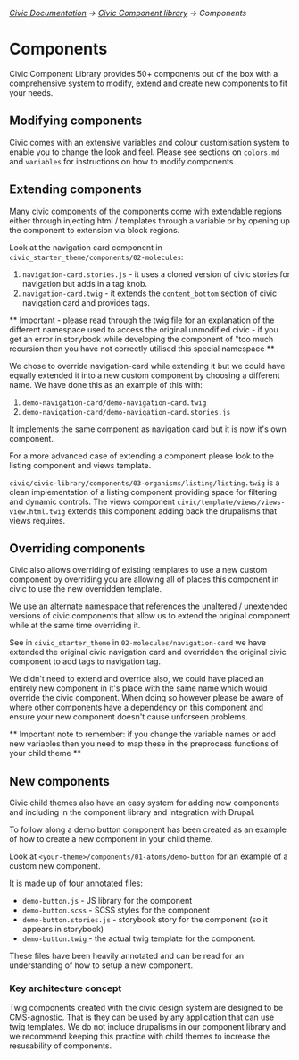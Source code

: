 _[Civic Documentation](../../README.md) &#8594; [Civic Component library](introduction.md) &#8594; Components_
# Components

Civic Component Library provides 50+ components out of the box with a comprehensive system to modify, extend and create
new components to fit your needs.

## Modifying components

Civic comes with an extensive variables and colour customisation system to enable you to change the look and feel.
Please see sections on `colors.md` and `variables` for instructions on how to modify components.

## Extending components

Many civic components of the components come with extendable regions either through injecting html / templates through a
variable or by opening up the component to extension via block regions.

Look at the navigation card component in `civic_starter_theme/components/02-molecules`:

1. `navigation-card.stories.js` - it uses a cloned version of civic stories for navigation but adds in a tag knob.
2. `navigation-card.twig` - it extends the `content_bottom` section of civic navigation card and provides tags. 

** Important - please read through the twig file for an explanation of the different namespace used to access the original
unmodified civic  - if you get an error in storybook while developing the component of "too much recursion then
you have not correctly utilised this special namespace **

We chose to override navigation-card while extending it but we could have equally extended it into a new custom component
by choosing a different name. We have done this as an example of this with:

1. `demo-navigation-card/demo-navigation-card.twig`
2. `demo-navigation-card/demo-navigation-card.stories.js`

It implements the same component as navigation card but it is now it's own component.

For a more advanced case of extending a component please look to the listing component and views template.

`civic/civic-library/components/03-organisms/listing/listing.twig` is a clean implementation of a listing component
providing space for filtering and dynamic controls.
The views component `civic/template/views/views-view.html.twig` extends this component adding back the 
drupalisms that views requires.

## Overriding components

Civic also allows overriding of existing templates to use a new custom component by overriding you are allowing all of
places this component in civic to use the new overridden template.

We use an alternate namespace that references the unaltered / unextended versions of civic components that allow us
to extend the original component while at the same time overriding it.

See in `civic_starter_theme` in `02-molecules/navigation-card` we have extended the original civic navigation card 
and overridden the original civic component to add tags to navigation tag.

We didn't need to extend and override also, we could have placed an entirely new component in it's place with the same
name which would override the civic component. When doing so however please be aware of where other components have a
dependency on this component and ensure your new component doesn't cause unforseen problems.

** Important note to remember: if you change the variable names or add new variables then you need to map these in
the preprocess functions of your child theme **

## New components

Civic child themes also have an easy system for adding new components and including in the component library
and integration with Drupal.

To follow along a demo button component has been created as an example of how to create a new component in your child 
theme.

Look at `<your-theme>/components/01-atoms/demo-button` for an example of a custom new component.

It is made up of four annotated files:
- `demo-button.js` - JS library for the component
- `demo-button.scss` - SCSS styles for the component
- `demo-button.stories.js` - storybook story for the component (so it appears in storybook)
- `demo-button.twig` - the actual twig template for the component.

These files have been heavily annotated and can be read for an understanding of how to setup a new component.


### Key architecture concept

Twig components created with the civic design system are designed to be CMS-agnostic. That is
they can be used by any application that can use twig templates. We do not include drupalisms
in our component library and we recommend keeping this practice with child themes to increase
the resusability of components.


